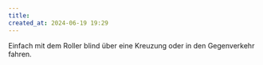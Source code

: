 ```yaml
---
title: 
created_at: 2024-06-19 19:29
---
```


Einfach mit dem Roller blind über eine Kreuzung oder in den Gegenverkehr fahren.
